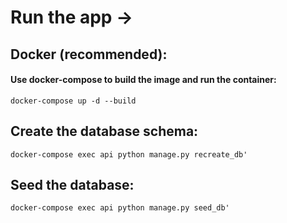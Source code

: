 # Run the app ->

## Docker (recommended):
#### Use docker-compose to build the image and run the container:
```
docker-compose up -d --build
```

## Create the database schema:
```
docker-compose exec api python manage.py recreate_db'
```
    
## Seed the database:
```
docker-compose exec api python manage.py seed_db'
```
